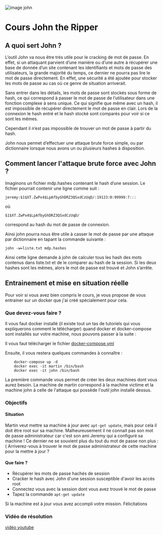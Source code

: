 ![image john](images/john-logo.png)

# Cours John the Ripper

## A quoi sert John ?

L’outil John va nous être très utile pour le cracking de mot de passe. En effet, si un attaquant parvient d’une manière ou d’une autre à récupérer une base de donnée d’un site contenant les identifiants et mots de passe des utilisateurs, la grande majorité du temps, ce dernier ne pourra pas lire le mot de passe directement. En effet, une sécurité a été ajoutée pour stocker les mots de passe au cas où ce genre de situation arriverait.

Sans entrer dans les détails, les mots de passe sont stockés sous forme de hash, ce qui correspond à passer le mot de passe de l’utilisateur dans une fonction complexe à sens unique. Ce qui signifie que même avec un hash, il est impossible de récupérer directement le mot de passe en clair. Lors de la connexion le hash entré et le hash stocké sont comparés pour voir si ce sont les mêmes.

Cependant il n’est pas impossible de trouver un mot de passe à partir du hash.

John nous permet d’effectuer une attaque brute force simple, ou par dictionnaire lorsque nous avons un ou plusieurs hashes à disposition.

## Comment lancer l'attaque brute force avec John ?

Imaginons un fichier mdp.hashes contenant le hash d’une session. Le fichier pourrait contenir une ligne comme suit : 

```
jeremy:$1$XT.ZwPx4$LpAfbyGhDRZ3QSxdCzUqD/:19123:0:99999:7:::
```

où

```
$1$XT.ZwPx4$LpAfbyGhDRZ3QSxdCzUqD/
```

correspond au hash du mot de passe de connexion.

Ainsi john pourra nous être utile à casser le mot de passe par une attaque par dictionnaire en tapant la commande suivante :

```shell
john -w=liste.txt mdp.hashes
```

Ainsi cette ligne demande à john de calculer tous les hash des mots contenus dans liste.txt et de le comparer au hash de la session. Si les deux hashes sont les mêmes, alors le mot de passe est trouvé et John s’arrête.

## Entrainement et mise en situation réelle

Pour voir si vous avez bien compris le cours, je vous propose de vous entrainer sur un docker que j'ai créé spécialement pour cela.

### Que devez-vous faire ?

Il vous faut docker installé (il existe tout un tas de tutoriels qui vous expliquerons comment le télécharger)
quand docker et docker-compose sont installés sur votre machine, nous pouvons passer à la suite : 

Il vous faut télécharger le fichier [docker-compose.yml](./docker-compose.yml)

Ensuite, il vous restera quelques commandes à connaître : 


```shell
    docker-compose up -d
    docker exec -it martin /bin/bash
    docker exec -it john /bin/bash
```

La première commande vous permet de créer les deux machines dont vous aurez besoin. La machine de martin correspond à la machine victime et la machine john à celle de l'attaque qui possède l'outil john installé dessus.

### Objectifs

#### Situation
Martin veut mettre sa machine à jour avec ```apt-get update```, mais pour cela il doit être root sur sa machine. Malheureusement il ne connait pas son mot de passe administrateur car c'est son ami Jeremy qui a configuré sa machine ! Ce dernier ne se souvient plus du tout du mot de passe non plus :( Arriverez-vous à trouver le mot de passe administrateur de cette machine pour la mettre à jour ?

#### Que faire ?
* Récupérer les mots de passe hachés de session
* Cracker le hash avec John d'une session susceptible d'avoir les accès root
* Connectez vous avec la session dont vous avez trouvé le mot de passe
* Tapez la commande ```apt-get update```

Si la machine est à jour vous avez accompli votre mission. Félicitations

### Vidéo de résolution
[vidéo youtube](https://youtu.be/5X0gQ5gLaO0)